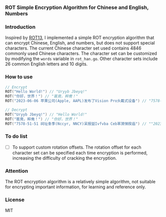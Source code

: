 ### ROT Simple Encryption Algorithm for Chinese and English, Numbers

### Introduction
Inspired by [ROT13](https://en.wikipedia.org/wiki/ROT13), I implemented a simple ROT encryption algorithm that can encrypt Chinese, English, and numbers, but does not support special characters.
The current Chinese character set used contains 4846 commonly used Chinese characters. The character set can be customized by modifying the `words` variable in `rot_han.go`. Other character sets include 26 common English letters and 10 digits.

### How to use       
```go
// Encrypt
ROT("Hello World!") // "Uryyb Jbeyq!"    
ROT("你好，世界！") // "匾竟，粹鸯！"      
ROT("2023-06-06 苹果公司(Apple, AAPL)发布了Vision Pro头戴式设备") // "7578-51-51 祠址夆季(Nccyr, NNCY)呆报盥Ivfvba Ceb苯漪悌揆庙"    

// Decrypt
ROT("Uryyb Jbeyq!") // "Hello World!"      
ROT("匾竟，粹鸯！") // "你好，世界！" 
ROT("7578-51-51 祠址夆季(Nccyr, NNCY)呆报盥Ivfvba Ceb苯漪悌揆庙") // ""2023-06-06 苹果公司(Apple, AAPL)发布了Vision Pro头戴式设备"    
```    
### To do list
- [ ] To support custom rotation offsets. The rotation offset for each character set can be specified each time encryption is performed, increasing the difficulty of cracking the encryption.

### Attention   
The ROT encryption algorithm is a relatively simple algorithm, not suitable for encrypting important information, for learning and reference only.    

### License   
MIT
